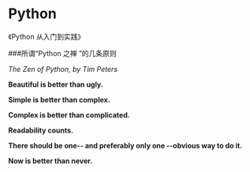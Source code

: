 # Python
《Python 从入门到实践》

###所谓“Python 之禅 ”的几条原则

_The Zen of Python, by Tim Peters_

**Beautiful is better than ugly.**

**Simple is better than complex.**

**Complex is better than complicated.**

**Readability counts.**

**There should be one-- and preferably only one --obvious way to do it.**

**Now is better than never.**